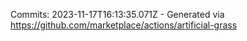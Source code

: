 Commits: 2023-11-17T16:13:35.071Z - Generated via https://github.com/marketplace/actions/artificial-grass
<br>
